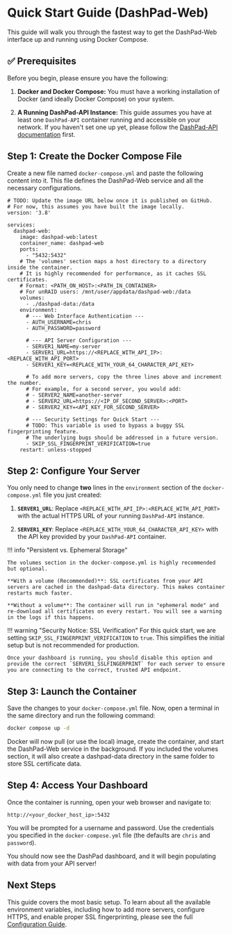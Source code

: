 # Quick Start Guide (DashPad-Web)

This guide will walk you through the fastest way to get the DashPad-Web interface up and running using Docker Compose.

## ✅ Prerequisites

Before you begin, please ensure you have the following:

1. **Docker and Docker Compose:** You must have a working installation of Docker (and ideally Docker Compose) on your system.

2. **A Running DashPad-API Instance:** This guide assumes you have at least one `DashPad-API` container running and accessible on your network. If you haven't set one up yet, please follow the [DashPad-API documentation](../api/index.md) first.


## Step 1: Create the Docker Compose File

Create a new file named `docker-compose.yml` and paste the following content into it. This file defines the DashPad-Web service and all the necessary configurations.

```docker
# TODO: Update the image URL below once it is published on GitHub.
# For now, this assumes you have built the image locally.
version: '3.8'

services:
  dashpad-web:
    image: dashpad-web:latest
    container_name: dashpad-web
    ports:
      - "5432:5432"
    # The 'volumes' section maps a host directory to a directory inside the container.
    # It is highly recommended for performance, as it caches SSL certificates.
    # Format: <PATH_ON_HOST>:<PATH_IN_CONTAINER>
    # For unRAID users: /mnt/user/appdata/dashpad-web:/data
    volumes:
      - ./dashpad-data:/data
    environment:
      # --- Web Interface Authentication ---
      - AUTH_USERNAME=chris
      - AUTH_PASSWORD=password

      # --- API Server Configuration ---
      - SERVER1_NAME=my-server
      - SERVER1_URL=https://<REPLACE_WITH_API_IP>:<REPLACE_WITH_API_PORT>
      - SERVER1_KEY=<REPLACE_WITH_YOUR_64_CHARACTER_API_KEY>

      # To add more servers, copy the three lines above and increment the number.
      # For example, for a second server, you would add:
      # - SERVER2_NAME=another-server
      # - SERVER2_URL=https://<IP_OF_SECOND_SERVER>:<PORT>
      # - SERVER2_KEY=<API_KEY_FOR_SECOND_SERVER>

      # --- Security Settings for Quick Start ---
      # TODO: This variable is used to bypass a buggy SSL fingerprinting feature.
      # The underlying bugs should be addressed in a future version.
      - SKIP_SSL_FINGERPRINT_VERIFICATION=true
    restart: unless-stopped
```

## Step 2: Configure Your Server

You only need to change **two** lines in the `environment` section of the `docker-compose.yml` file you just created:

1.  **`SERVER1_URL`**: Replace `<REPLACE_WITH_API_IP>:<REPLACE_WITH_API_PORT>` with the actual HTTPS URL of your running `DashPad-API` instance.

2.  **`SERVER1_KEY`**: Replace `<REPLACE_WITH_YOUR_64_CHARACTER_API_KEY>` with the API key provided by your `DashPad-API` container.

!!! info "Persistent vs. Ephemeral Storage"

	The volumes section in the docker-compose.yml is highly recommended but optional.

	**With a volume (Recommended)**: SSL certificates from your API servers are cached in the dashpad-data directory. This makes container restarts much faster.

	**Without a volume**: The container will run in "ephemeral mode" and re-download all certificates on every restart. You will see a warning in the logs if this happens.

!!! warning "Security Notice: SSL Verification"
	For this quick start, we are setting `SKIP_SSL_FINGERPRINT_VERIFICATION` to `true`. This simplifies the initial setup but is not recommended for production. 

	Once your dashboard is running, you should disable this option and provide the correct `SERVER1_SSLFINGERPRINT` for each server to ensure you are connecting to the correct, trusted API endpoint.

## Step 3: Launch the Container

Save the changes to your `docker-compose.yml` file. Now, open a terminal in the same directory and run the following command:

```bash
docker compose up -d
```

Docker will now pull (or use the local) image, create the container, and start the DashPad-Web service in the background. If you included the volumes section, it will also create a dashpad-data directory in the same folder to store SSL certificate data.

## Step 4: Access Your Dashboard

Once the container is running, open your web browser and navigate to:

`http://<your_docker_host_ip>:5432`

You will be prompted for a username and password. Use the credentials you specified in the `docker-compose.yml` file (the defaults are `chris` and `password`).

You should now see the DashPad dashboard, and it will begin populating with data from your API server!

## Next Steps

This guide covers the most basic setup. To learn about all the available environment variables, including how to add more servers, configure HTTPS, and enable proper SSL fingerprinting, please see the full [Configuration Guide](./configuration.md).
